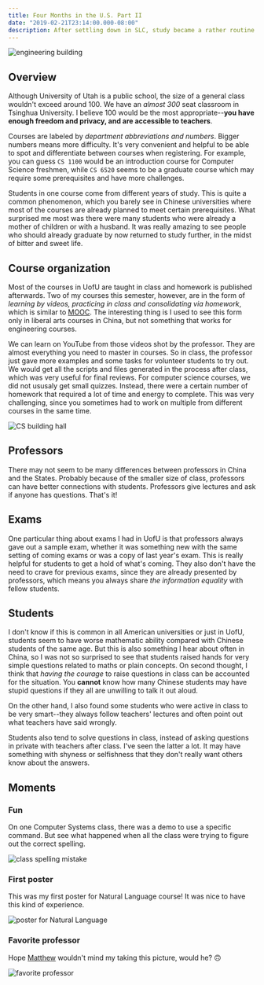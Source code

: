 ```yaml
---
title: Four Months in the U.S. Part II
date: "2019-02-21T23:14:00.000-08:00"
description: After settling down in SLC, study became a rather routine part. Courses in the U.S. are certainly different from those in China. From a Chinese student's perspective, students in the University of Utah, or should I say in the States, are somewhat very special.
---
```


![engineering building](/images/engineering-building.jpg)

## Overview

Although University of Utah is a public school, the size of a general class wouldn't exceed around 100. We have an _almost 300_ seat classroom in Tsinghua University. I believe 100 would be the most appropriate--**you have enough freedom and privacy, and are accessible to teachers**.

Courses are labeled by _department abbreviations and numbers_. Bigger numbers means more difficulty. It's very convenient and helpful to be able to spot and differentiate between courses when registering. For example, you can guess `CS 1100` would be an introduction course for Computer Science freshmen, while `CS 6520` seems to be a graduate course which may require some prerequisites and have more challenges.

Students in one course come from different years of study. This is quite a common phenomenon, which you barely see in Chinese universities where most of the courses are already planned to meet certain prerequisites. What surprised me most was there were many students who were already a mother of children or with a husband. It was really amazing to see people who should already graduate by now returned to study further, in the midst of bitter and sweet life.

## Course organization

Most of the courses in UofU are taught in class and homework is published afterwards. Two of my courses this semester, however, are in the form of _learning by videos, practicing in class and consolidating via homework_, which is similar to [MOOC](https://en.wikipedia.org/wiki/Massive_open_online_course). The interesting thing is I used to see this form only in liberal arts courses in China, but not something that works for engineering courses.

We can learn on YouTube from those videos shot by the professor. They are almost everything you need to master in courses. So in class, the professor just gave more examples and some tasks for volunteer students to try out. We would get all the scripts and files generated in the process after class, which was very useful for final reviews. For computer science courses, we did not ususaly get small quizzes. Instead, there were a certain number of homework that required a lot of time and energy to complete. This was very challenging, since you sometimes had to work on multiple from different courses in the same time.

![CS building hall](/images/cs-building-hall.jpg)

## Professors

There may not seem to be many differences between professors in China and the States. Probably because of the smaller size of class, professors can have better connections with students. Professors give lectures and ask if anyone has questions. That's it!

## Exams

One particular thing about exams I had in UofU is that professors always gave out a sample exam, whether it was something new with the same setting of coming exams or was a copy of last year's exam. This is really helpful for students to get a hold of what's coming. They also don't have the need to crave for previous exams, since they are already presented by professors, which means you always share _the information equality_ with fellow students.

## Students

I don't know if this is common in all American universities or just in UofU, students seem to have worse mathematic ability compared with Chinese students of the same age. But this is also something I hear about often in China, so I was not so surprised to see that students raised hands for very simple questions related to maths or plain concepts. On second thought, I think that _having the courage_ to raise questions in class can be accounted for the situation. You **cannot** know how many Chinese students may have stupid questions if they all are unwilling to talk it out aloud.

On the other hand, I also found some students who were active in class to be very smart--they always follow teachers' lectures and often point out what teachers have said wrongly.

Students also tend to solve questions in class, instead of asking questions in private with teachers after class. I've seen the latter a lot. It may have something with shyness or selfishness that they don't really want others know about the answers.

## Moments

### Fun

On one Computer Systems class, there was a demo to use a specific command. But see what happened when all the class were trying to figure out the correct spelling.

![class spelling mistake](/images/spell-mistake-in-class.jpg)

### First poster

This was my first poster for Natural Language course! It was nice to have this kind of experience.

![poster for Natural Language](/images/poster-natural-language.jpg)

### Favorite professor

Hope [Matthew](http://www.cs.utah.edu/~mflatt/) wouldn't mind my taking this picture, would he? 🙃

![favorite professor](/images/my-favorite-professor.jpg)
